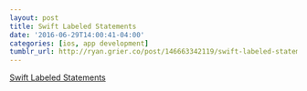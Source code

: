 ```yaml
---
layout: post
title: Swift Labeled Statements
date: '2016-06-29T14:00:41-04:00'
categories: [ios, app development]
tumblr_url: http://ryan.grier.co/post/146663342119/swift-labeled-statements
---
```

[Swift Labeled Statements](https://medium.com/@rwgrier/swift-labeled-statements-3624ff30e0e7)
